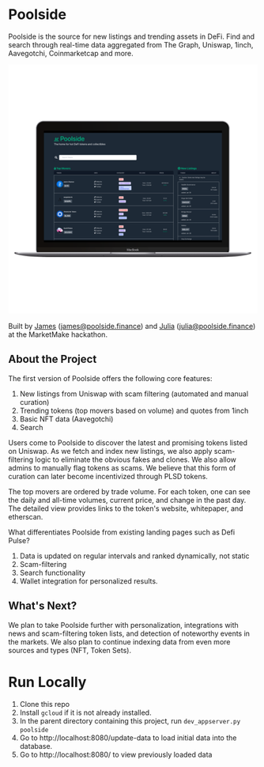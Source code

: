 # Poolside
Poolside is the source for new listings and trending assets in DeFi. Find and search through real-time data aggregated from The Graph, Uniswap, 1inch, Aavegotchi, Coinmarketcap and more.

![alt text](static/images/poolside-horizontal_macbookgrey_front.png?s=200)

Built by [James](https://jamslevy.github.io/) (james@poolside.finance) and [Julia](https://juliawu.me) (julia@poolside.finance) at the MarketMake hackathon. 

## About the Project
The first version of Poolside offers the following core features:

1. New listings from Uniswap with scam filtering (automated and manual curation)
2. Trending tokens (top movers based on volume) and quotes from 1inch
3. Basic NFT data (Aavegotchi)
4. Search

Users come to Poolside to discover the latest and promising tokens listed on Uniswap. As we fetch and index new listings, we also apply scam-filtering logic to eliminate the obvious fakes and clones. We also allow admins to manually flag tokens as scams. We believe that this form of curation can later become incentivized through PLSD tokens.

The top movers are ordered by trade volume. For each token, one can see the daily and all-time volumes, current price, and change in the past day.  The detailed view provides links to the token's website, whitepaper, and etherscan. 

What differentiates Poolside from existing landing pages such as Defi Pulse? 

1. Data is updated on regular intervals and ranked dynamically, not static
2. Scam-filtering
3. Search functionality
4. Wallet integration for personalized results.

## What's Next? 

We plan to take Poolside further with personalization, integrations with news and  scam-filtering token lists, and detection of noteworthy events in the markets. We also plan to continue indexing data from even more sources and types (NFT, Token Sets).


# Run Locally

1. Clone this repo
2. Install `gcloud` if it is not already installed.
3. In the parent directory containing this project, run `dev_appserver.py poolside`
4. Go to http://localhost:8080/update-data to load initial data into the database.
5. Go to http://localhost:8080/ to view previously loaded data
